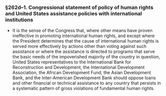 ### §262d–1. Congressional statement of policy of human rights and United States assistance policies with international institutions
* It is the sense of the Congress that, where other means have proven ineffective in promoting international human rights, and except where the President determines that the cause of international human rights is served more effectively by actions other than voting against such assistance or where the assistance is directed to programs that serve the basic needs of the impoverished majority of the country in question, United States representatives to the International Bank for Reconstruction and Development, the International Development Association, the African Development Fund, the Asian Development Bank, and the Inter-American Development Bank should oppose loans and other financial or technical assistance to any country that persists in a systematic pattern of gross violations of fundamental human rights.